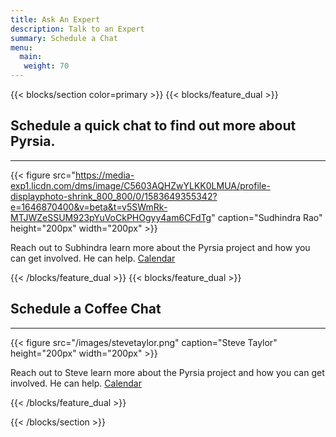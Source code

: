 ```yaml
---
title: Ask An Expert 
description: Talk to an Expert
summary: Schedule a Chat
menu:
  main:
   weight: 70
---
```


{{< blocks/section color=primary >}}
{{< blocks/feature_dual >}}

<h2>Schedule a quick chat to find out more about Pyrsia.</h2>
<hr>

{{< figure src="https://media-exp1.licdn.com/dms/image/C5603AQHZwYLKK0LMUA/profile-displayphoto-shrink_800_800/0/1583649355342?e=1646870400&v=beta&t=v5SWmRk-MTJWZeSSUM923pYuVoCkPHOgyy4am6CFdTg" caption="Sudhindra Rao" height="200px" width="200px" >}}

Reach out to Subhindra learn more about the Pyrsia project and how you can get involved. He can help.  <a href="https://go.oncehub.com/pyrsia_oss">Calendar</a>

{{< /blocks/feature_dual >}}
{{< blocks/feature_dual >}}

<h2>Schedule a Coffee Chat</h2>
<hr>

{{< figure src="/images/stevetaylor.png" caption="Steve Taylor" height="200px" width="200px" >}}

Reach out to Steve learn more about the Pyrsia project and how you can get involved. He can help.  <a href="https://go.oncehub.com/pyrsia">Calendar</a>

{{< /blocks/feature_dual >}}

{{< /blocks/section >}}